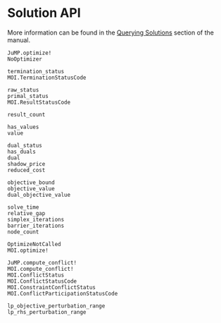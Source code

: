 # Solution API

More information can be found in the [Querying Solutions](@ref) section of the
manual.

```@docs
JuMP.optimize!
NoOptimizer

termination_status
MOI.TerminationStatusCode

raw_status
primal_status
MOI.ResultStatusCode

result_count

has_values
value

dual_status
has_duals
dual
shadow_price
reduced_cost

objective_bound
objective_value
dual_objective_value

solve_time
relative_gap
simplex_iterations
barrier_iterations
node_count

OptimizeNotCalled
MOI.optimize!

JuMP.compute_conflict!
MOI.compute_conflict!
MOI.ConflictStatus
MOI.ConflictStatusCode
MOI.ConstraintConflictStatus
MOI.ConflictParticipationStatusCode

lp_objective_perturbation_range
lp_rhs_perturbation_range
```
